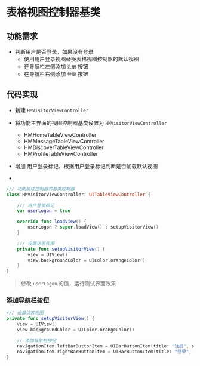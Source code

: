 # 表格视图控制器基类

## 功能需求

* 判断用户是否登录，如果没有登录
    * 使用用户登录视图替换表格视图控制器的默认视图
    * 在导航栏左侧添加 `注册` 按钮
    * 在导航栏右侧添加 `登录` 按钮

## 代码实现

* 新建 `HMVisitorViewController`
* 将功能主界面的视图控制器基类设置为 `HMVisitorViewController`
    * HMHomeTableViewController
    * HMMessageTableViewController
    * HMDiscoverTableViewController
    * HMProfileTableViewController

* 增加 用户登录标记，根据用户登录标记判断是否加载默认视图
*

```swift
/// 功能模块控制器的基类控制器
class HMVisitorViewController: UITableViewController {

    /// 用户登录标记
    var userLogon = true

    override func loadView() {
        userLogon ? super.loadView() : setupVisitorView()
    }

    /// 设置访客视图
    private func setupVisitorView() {
        view = UIView()
        view.backgroundColor = UIColor.orangeColor()
    }
}
```

> 修改 `userLogon` 的值，运行测试界面效果

### 添加导航栏按钮

```swift
/// 设置访客视图
private func setupVisitorView() {
    view = UIView()
    view.backgroundColor = UIColor.orangeColor()

    // 添加导航栏按钮
    navigationItem.leftBarButtonItem = UIBarButtonItem(title: "注册", style: UIBarButtonItemStyle.Plain, target: nil, action: nil)
    navigationItem.rightBarButtonItem = UIBarButtonItem(title: "登录", style: UIBarButtonItemStyle.Plain, target: nil, action: nil)
}
```
